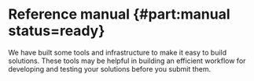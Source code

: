 # Reference manual {#part:manual status=ready}

We have built some tools and infrastructure to make it easy to build solutions. These tools may be helpful in building an efficient workflow for developing and testing your solutions before you submit them. 

<!--

Speficially, we describe:

- [The `dts challenges` command line interface](#cli)
- [How to use an evaluator](#evaluator)
- [Details about the agent protocols](#agent-protocols)
- [Advanced options for submissions](#submit-advanced)

-->

<minitoc/>
